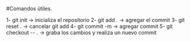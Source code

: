 #Comandos útiles.

1- git init -> inicializa el repositorio
2- git add . -> agregar el commit
3- git reset . -> cancelar git add
4- git commit -m -> agregar commit
5- git checkout -- . -> graba los cambios y realiza un nuevo commit
